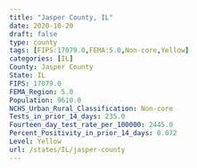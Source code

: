```yaml
---
title: "Jasper County, IL"
date: 2020-10-20
draft: false
type: county
tags: [FIPS:17079.0,FEMA:5.0,Non-core,Yellow]
categories: [IL]
County: Jasper County
State: IL
FIPS: 17079.0
FEMA_Region: 5.0
Population: 9610.0
NCHS_Urban_Rural_Classification: Non-core
Tests_in_prior_14_days: 235.0
Fourteen_day_test_rate_per_100000: 2445.0
Percent_Positivity_in_prior_14_days: 0.072
Level: Yellow
url: /states/IL/jasper-county
---
```




